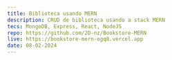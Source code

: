 ```yaml
---
title: Biblioteca usando MERN
description: CRUD de biblioteca usando a stack MERN
tecs: MongoDB, Express, React, NodeJS
repo: https://github.com/2D-nz/Bookstore-MERN
live: https://bookstore-mern-ogq8.vercel.app
date: 08-02-2024
---
```

